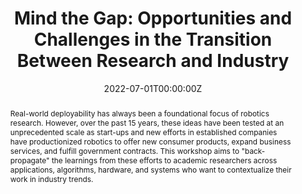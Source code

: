 ---
type: "courses"
title: "Mind the Gap: Opportunities and Challenges in the Transition Between Research and Industry"
title2: "An [RSS 2022](https://roboticsconference.org/) Workshop"
position: "Lead Organizer"
semesters: "Summer 2022"
# Code used for list order
semesterCode: "22.2"
date: "2022-07-01T00:00:00Z"
subtype: "workshop" # semester, MOOC, workshop, other

# Course Overiew Abstract.
abstract: Real-world deployability has always been a foundational focus of robotics research. However, over the past 15 years, these ideas have been tested at an unprecedented scale as start-ups and new efforts in established companies have productionized robotics to offer new consumer products, expand business services, and fulfill government contracts. This workshop aims to "back-propagate" the learnings from these efforts to academic researchers across applications, algorithms, hardware, and systems who want to contextualize their work in industry trends.

abstract2: "We will feature talks by industry veterans across a variety of robotics subfields. Based on their experiences “in the trenches” of productionizing robotics research, workshop speakers will concretize, refine, and even refute the notion that industry is meaningfully different from academia through studies, retrospectives, and anecdotes."
# In particular we envision discussion about, but not limited to:

# + Retrospectives on Deployments and Running Algorithms at Scale

# + Integration of Algorithms and Hardware

# + Surprising Real-World Constraints, Pitfalls, and Corner Cases (and ways to avoid them)

# + How Users Impact Design Decisions

# + The Biggest Challenges Facing Industry over the Next Decade

# + Quantitative studies, profiling, and results are especially welcome!"

abstract3: "In addition, we are soliciting posters targeting work involving robot hardware, especially encouraging presentation of ''positive'' and ''negative'' results (opportunities and challenges) that otherwise might have trouble finding a suitable venue. We hope this will be an opportunity to not just connect researchers working on hardware with each other, but also give them access to feedback from industry professionals. To view our call for posters or submit a poster abstract, [click here](https://realworldrobots.github.io/posters)!"

# We are particularly interested in posters that discuss:

# + Critical software and hardware debugging experiences and insightful failed algorithmic and system level research attempts that are typically not “publishable”,

# + Aggregated “best practice” suggestions for getting up to speed on new robot hardware and for developing hardware and software infrastructures that enable rapid prototyping and easy deployments,

# + Surprising discoveries gleaned from deploying algorithms onto physical robots,

# + Work from early career students and professionals

# To view our call for posters or submit a poster abstract, [click here](https://realworldrobots.github.io/posters)!"

abstract4: For researchers, this workshop will help lift the curtain on the realities of academic to industry tech transfer. For industry experts, this workshop provides an opportunity to influence the direction of academic research. For both, we hope to provide an venue for integrated dialogue and identification of new potential collaborations

# Summary. An optional shortened abstract.
summary: "Mind the Gap: Opportunities and Challenges in the Transition Between Research and Industry is aimed at bridging the gap between academia and industry. For researchers, this workshop will help lift the curtain on the realities of academic to industry tech transfer. For industry experts, this workshop provides an opportunity to influence the direction of academic research. For both, we hope to provide an venue for integrated dialogue and identification of new potential collaborations."

# Roles in the course
roles:
- Co-desgined the overall workshop and lead coordination
- Chaired the poster review process
- Managed the hybrid poster session
- Built the website

# Awards
#awards:
#- TBD

tags:
- Robotics
- Real-World Deployments
- Embedded Systems
- Machine Learning
- Perception
- Mapping & Localization
- Planning
- Control

featured: false
outreach: false
projects: []

links:
- name: Website
  url: https://realworldrobots.github.io/

# Featured image -- named `featured.jpg/png` in this folder. 
image:
  caption: ''
  focal_point: ''
  preview_only: false

---
